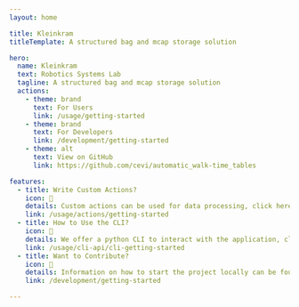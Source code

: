```yaml
---
layout: home

title: Kleinkram
titleTemplate: A structured bag and mcap storage solution

hero:
  name: Kleinkram
  text: Robotics Systems Lab
  tagline: A structured bag and mcap storage solution
  actions:
    - theme: brand
      text: For Users
      link: /usage/getting-started
    - theme: brand
      text: For Developers
      link: /development/getting-started
    - theme: alt
      text: View on GitHub
      link: https://github.com/cevi/automatic_walk-time_tables

features:
  - title: Write Custom Actions?
    icon: 📝
    details: Custom actions can be used for data processing, click here for more information.
    link: /usage/actions/getting-started
  - title: How to Use the CLI?
    icon: 🚀
    details: We offer a python CLI to interact with the application, click here for more information.
    link: /usage/cli-api/cli-getting-started
  - title: Want to Contribute?
    icon: 🤝
    details: Information on how to start the project locally can be found in the developer documentation.
    link: /development/getting-started

---
```

